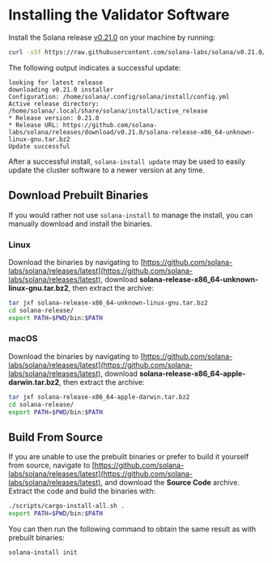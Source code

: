 # Installing the Validator Software

Install the Solana release
[v0.21.0](https://github.com/solana-labs/solana/releases/tag/v0.21.0) on your
machine by running:

```bash
curl -sSf https://raw.githubusercontent.com/solana-labs/solana/v0.21.0/install/solana-install-init.sh | sh -s - 0.21.0
```

The following output indicates a successful update:

```text
looking for latest release
downloading v0.21.0 installer
Configuration: /home/solana/.config/solana/install/config.yml
Active release directory: /home/solana/.local/share/solana/install/active_release
* Release version: 0.21.0
* Release URL: https://github.com/solana-labs/solana/releases/download/v0.21.0/solana-release-x86_64-unknown-linux-gnu.tar.bz2
Update successful
```

After a successful install, `solana-install update` may be used to easily update
the cluster software to a newer version at any time.

## Download Prebuilt Binaries

If you would rather not use `solana-install` to manage the install, you can
manually download and install the binaries.

### Linux

Download the binaries by navigating to
[https://github.com/solana-labs/solana/releases/latest](https://github.com/solana-labs/solana/releases/latest),
download **solana-release-x86\_64-unknown-linux-gnu.tar.bz2**, then extract the
archive:

```bash
tar jxf solana-release-x86_64-unknown-linux-gnu.tar.bz2
cd solana-release/
export PATH=$PWD/bin:$PATH
```

### macOS

Download the binaries by navigating to
[https://github.com/solana-labs/solana/releases/latest](https://github.com/solana-labs/solana/releases/latest),
download **solana-release-x86\_64-apple-darwin.tar.bz2**, then extract the
archive:

```bash
tar jxf solana-release-x86_64-apple-darwin.tar.bz2
cd solana-release/
export PATH=$PWD/bin:$PATH
```

## Build From Source

If you are unable to use the prebuilt binaries or prefer to build it yourself
from source, navigate to
[https://github.com/solana-labs/solana/releases/latest](https://github.com/solana-labs/solana/releases/latest),
and download the **Source Code** archive. Extract the code and build the
binaries with:

```bash
./scripts/cargo-install-all.sh .
export PATH=$PWD/bin:$PATH
```

You can then run the following command to obtain the same result as with
prebuilt binaries:

```bash
solana-install init
```
